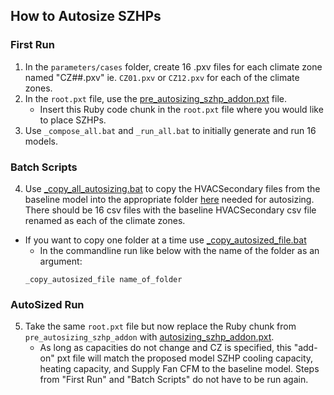 ## How to Autosize SZHPs

### First Run

1. In the `parameters/cases` folder, create 16 .pxv files for each climate zone named "CZ##.pxv" ie. `CZ01.pxv` or `CZ12.pxv` for each of the climate zones.
2. In the `root.pxt` file, use the [pre_autosizing_szhp_addon.pxt](https://github.com/TRC-RTC/T24-2022-CASE-Modeling/blob/master/ModelKit%20Run/modelkit/templates/pre_autosizing_szhp_addon.pxt) file.
   - Insert this Ruby code chunk in the `root.pxt` file where you would like to place SZHPs.
3. Use `_compose_all.bat` and `_run_all.bat` to initially generate and run 16 models.

### Batch Scripts

  4. Use [_copy_all_autosizing.bat](https://github.com/TRC-RTC/T24-2022-CASE-Modeling/blob/master/ModelKit%20Run/modelkit/bin/_copy_all_autosizing.bat) to copy the HVACSecondary files from the baseline model into the appropriate folder [here](https://github.com/TRC-RTC/T24-2022-CASE-Modeling/tree/master/ModelKit%20Run/modelkit/parameters/cases/autosizing) needed for autosizing. There should be 16 csv files with the baseline HVACSecondary csv file renamed as each of the climate zones.
   - If you want to copy one folder at a time use [_copy_autosized_file.bat](https://github.com/TRC-RTC/T24-2022-CASE-Modeling/tree/master/ModelKit%20Run/modelkit/bin)
     - In the commandline run like below with the name of the folder as an argument:
     ```{commandline}
     _copy_autosized_file name_of_folder
     ```

### AutoSized Run

5. Take the same `root.pxt` file but now replace the Ruby chunk from `pre_autosizing_szhp_addon` with [autosizing_szhp_addon.pxt](https://github.com/TRC-RTC/T24-2022-CASE-Modeling/blob/master/ModelKit%20Run/modelkit/templates/autosizing_szhp_addon.pxt).
   - As long as capacities do not change and CZ is specified, this "add-on" pxt file will match the proposed model SZHP cooling capacity, heating capacity, and Supply Fan CFM to the baseline model. Steps from "First Run" and "Batch Scripts" do not have to be run again.
